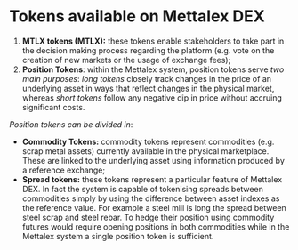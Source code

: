 # Tokens available on Mettalex DEX

1. **MTLX tokens \(MTLX\):** these tokens enable stakeholders to take part in the decision making process regarding the platform \(e.g. vote on the creation of new markets or the usage of exchange fees\); 
2. **Position Tokens**: within the Mettalex system, position tokens serve _two main purposes_: _long tokens_ closely track changes in the price of an underlying asset in ways that reflect changes in the physical market, whereas _short tokens_ follow any negative dip in price without accruing significant costs. 

_Position tokens can be divided in_: 

* **Commodity Tokens:** commodity tokens represent commodities \(e.g. scrap metal assets\) currently available in the physical marketplace. These are linked to the underlying asset using information produced by a reference exchange; 
* **Spread tokens:** these tokens represent a particular feature of Mettalex DEX. In fact the system is capable of tokenising spreads between commodities simply by using the difference between asset indexes as the reference value. For example a steel mill is long the spread between steel scrap and steel rebar. To hedge their position using commodity futures would require opening positions in both commodities while in the Mettalex system a single position token is sufficient.

